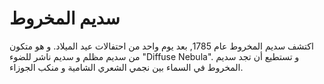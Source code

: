 # سديم المخروط

اكتشف سديم المخروط عام 1785, بعد يوم واحد من احتفالات عيد الميلاد. و هو متكون من
سديم مظلم و سديم ناشر للضوء "Diffuse Nebula". و تستطيع أن تجد سديم المخروط في
السماء بين نجمي الشعري الشامية و منكب الجوزاء.
